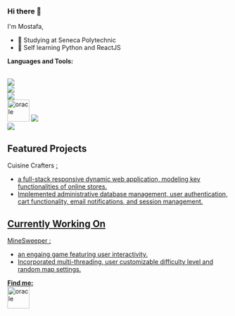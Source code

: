 ### Hi there 👋

I'm Mostafa,
<br>
<!--![](https://komarev.com/ghpvc/?username=most4f4)-->
- 🔭 Studying at Seneca Polytechnic
- 🌱 Self learning Python and ReactJS
  
**Languages and Tools:**

<p>
    <br>
    <img src="https://skillicons.dev/icons?i=js,html,css" />
    <br>
    <img src="https://skillicons.dev/icons?i=git,nodejs,express" />
    <br>
    <img src="https://skillicons.dev/icons?i=react,bootstrap,tailwind" />
    <br>
    <img src="https://icongr.am/devicon/oracle-original.svg?size=128&color=currentColor" alt="oracle" width="50" height="50"/> 
    <img src="https://skillicons.dev/icons?i=postgres,mongodb" />
    <br>
    <img src="https://skillicons.dev/icons?i=visualstudio,vscode,github" />
  </a>
</p>

## Featured Projects
Cuisine Crafters <a href="https://www.linkedin.com/in/mostafa-shahr/">: 
- a full-stack responsive dynamic web application, modeling key functionalities of online stores.
- Implemented administrative database management, user authentication, cart functionality, email notifications, and session management. 

## Currently Working On
MineSweeper <a href=" https://github.com/most4f4/CPP_MineSweeper">: 
-	an engaing game featuring user interactivity.
-	Incorporated multi-threading, user customizable difficulty level and random map settings.
 

**Find me:**
<br>
<a href="https://www.linkedin.com/in/mostafa-shahr/"><img src="https://icongr.am/devicon/linkedin-original.svg?size=128&color=currentColor" alt="oracle" width="50" height="50"/></a>


